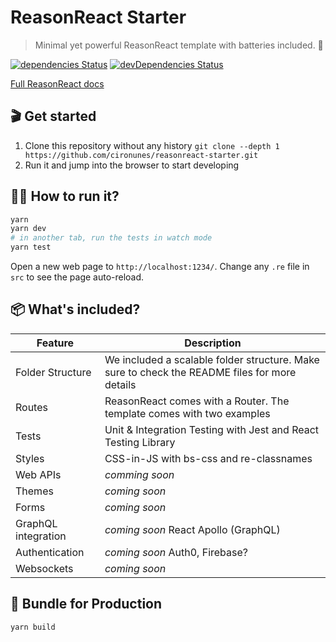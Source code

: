 # ReasonReact Starter

> Minimal yet powerful ReasonReact template with batteries included. 🔋

[![dependencies Status](https://david-dm.org/cironunes/reasonreact-starter/status.svg)](https://david-dm.org/cironunes/reasonreact-starter)
[![devDependencies Status](https://david-dm.org/cironunes/reasonreact-starter/dev-status.svg)](https://david-dm.org/cironunes/reasonreact-starter?type=dev)

[Full ReasonReact docs](https://reasonml.github.io/reason-react/)

## 🎬 Get started

1. Clone this repository without any history `git clone --depth 1 https://github.com/cironunes/reasonreact-starter.git`
2. Run it and jump into the browser to start developing

## 🏃‍♂️ How to run it?

```sh
yarn
yarn dev
# in another tab, run the tests in watch mode
yarn test
```

Open a new web page to `http://localhost:1234/`. Change any `.re` file in `src` to see the page auto-reload.

## 📦 What's included?

| Feature             | Description                                                                                   |
| ------------------- | --------------------------------------------------------------------------------------------- |
| Folder Structure    | We included a scalable folder structure. Make sure to check the README files for more details |
| Routes              | ReasonReact comes with a Router. The template comes with two examples                         |
| Tests               | Unit & Integration Testing with Jest and React Testing Library                                |
| Styles              | CSS-in-JS with bs-css and re-classnames                                                       |
| Web APIs            | _comming soon_                                                                                |
| Themes              | _coming soon_                                                                                 |
| Forms               | _coming soon_                                                                                 |
| GraphQL integration | _coming soon_ React Apollo (GraphQL)                                                          |
| Authentication      | _coming soon_ Auth0, Firebase?                                                                |
| Websockets          | _coming soon_                                                                                 |

## 🚀 Bundle for Production

`yarn build`
